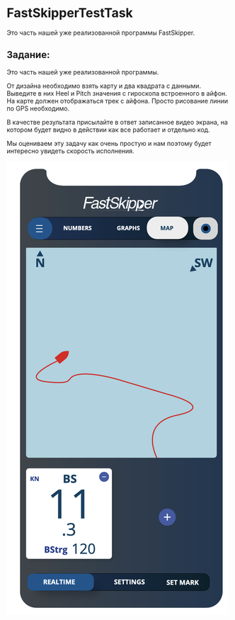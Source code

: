 # FastSkipperTestTask
Это часть нашей уже реализованной программы FastSkipper.

## Задание:

Это часть нашей уже реализованной программы. 

От дизайна необходимо взять карту и два квадрата с данными. Выведите в них Heel и Pitch значения с гироскопа встроенного в айфон. 
На карте должен отображаться трек с айфона. Просто рисование линии по GPS необходимо. 

В качестве результата присылайте в ответ записанное видео экрана, на котором будет видно в действии как все работает и отдельно код.  

Мы оцениваем эту задачу как очень простую и нам поэтому будет интересно увидеть скорость исполнения. 

![task](./Design-2022.png)
